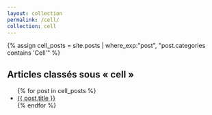 ```yaml
---
layout: collection
permalink: /cell/
collection: cell
---
```


{% assign cell_posts = site.posts | where_exp:"post", "post.categories contains 'Cell'" %}

<h2>Articles classés sous « cell »</h2>
<ul>
  {% for post in cell_posts %}
    <li>
      <a href="{{ site.baseurl }}{{ post.url }}">{{ post.title }}</a>
    </li>
  {% endfor %}
</ul>